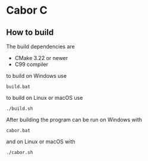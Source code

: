 # Cabor C


## How to build

The build dependencies are
- CMake 3.22 or newer
- C99 compiler

to build on Windows use
```
build.bat
```
to build on Linux or macOS use
```
./build.sh
```
After building the program can be run on Windows with
```
cabor.bat
```
and on Linux or macOS with
```
./cabor.sh
```